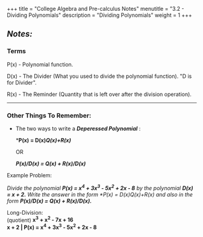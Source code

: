 +++
title = "College Algebra and Pre-calculus Notes"
menutitle = "3.2 - Dividing Polynomials"
description = "Dividing Polynomials"
weight = 1
+++

## _Notes:_

### Terms

P(x) - Polynomial function.

D(x) - The Divider (What you used to divide the polynomial function). "D is for Divider".

R(x) - The Reminder (Quantity that is left over after the division operation).

---

### Other Things To Remember:

- The two ways to write a ***Deperessed Polynomial*** :

    ***P(x) = D(x)*Q(x)+R(x)***

    OR

    ***P(x)/D(x) = Q(x) + R(x)/D(x)***

Example Problem:

_Divide the polynomial **P(x) = x<sup>4</sup> + 3x<sup>3</sup> - 5x<sup>2</sup> + 2x - 8** by the polynomial **D(x) = x + 2.** Write the answer in the form **P(x) = D(x)*Q(x)+R(x)** and also in the form **P(x)/D(x) = Q(x) + R(x)/D(x).**_

Long-Division: <br/>
(quotient) **x<sup>3</sup> + x<sup>2</sup> - 7x + 16**<br/>
**x + 2 | P(x) = x<sup>4</sup> + 3x<sup>3</sup> - 5x<sup>2</sup> + 2x - 8**
 
